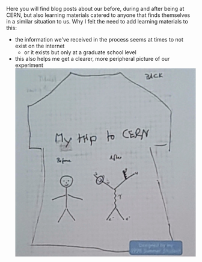 Here you will find blog posts about our before, during and after being at CERN, but also learning materials catered to anyone that finds themselves in a similar situation to us. 
Why I felt the need to add learning materials to this:
- the information we've received in the process seems at times to not exist on the internet
  - or it exists but only at a graduate school level
-  this also helps me get a clearer, more peripheral picture of our experiment
![A summer student's vision](/img/beforeandafter.jpg)
  
